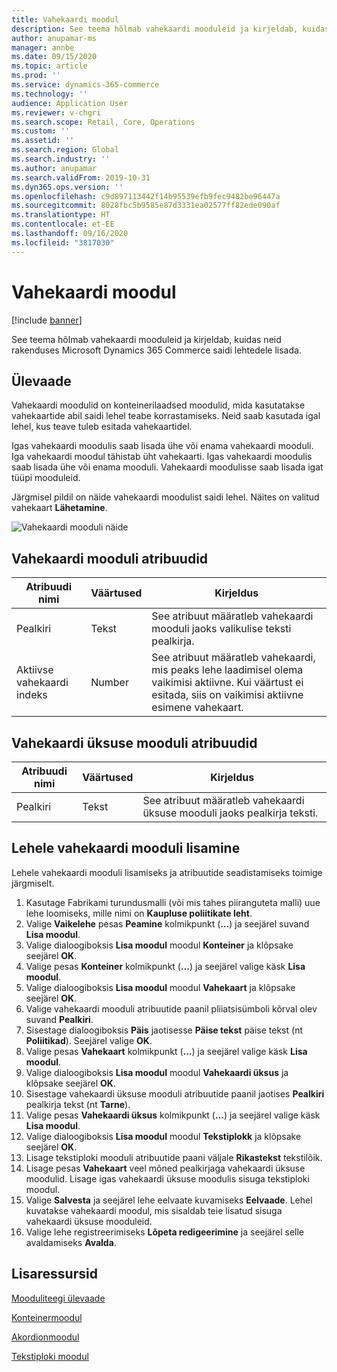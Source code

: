 ```yaml
---
title: Vahekaardi moodul
description: See teema hõlmab vahekaardi mooduleid ja kirjeldab, kuidas neid rakenduses Microsoft Dynamics 365 Commerce saidi lehtedele lisada.
author: anupamar-ms
manager: annbe
ms.date: 09/15/2020
ms.topic: article
ms.prod: ''
ms.service: dynamics-365-commerce
ms.technology: ''
audience: Application User
ms.reviewer: v-chgri
ms.search.scope: Retail, Core, Operations
ms.custom: ''
ms.assetid: ''
ms.search.region: Global
ms.search.industry: ''
ms.author: anupamar
ms.search.validFrom: 2019-10-31
ms.dyn365.ops.version: ''
ms.openlocfilehash: c9d897113442f14b95539efb9fec9482be96447a
ms.sourcegitcommit: 8028fbc5b9585e87d3331ea02577ff82ede090af
ms.translationtype: HT
ms.contentlocale: et-EE
ms.lasthandoff: 09/16/2020
ms.locfileid: "3817030"
---
```

# <a name="tab-module"></a>Vahekaardi moodul

[!include [banner](includes/banner.md)]

See teema hõlmab vahekaardi mooduleid ja kirjeldab, kuidas neid rakenduses Microsoft Dynamics 365 Commerce saidi lehtedele lisada.

## <a name="overview"></a>Ülevaade

Vahekaardi moodulid on konteinerilaadsed moodulid, mida kasutatakse vahekaartide abil saidi lehel teabe korrastamiseks. Neid saab kasutada igal lehel, kus teave tuleb esitada vahekaartidel.

Igas vahekaardi moodulis saab lisada ühe või enama vahekaardi mooduli. Iga vahekaardi moodul tähistab üht vahekaarti. Igas vahekaardi moodulis saab lisada ühe või enama mooduli. Vahekaardi moodulisse saab lisada igat tüüpi mooduleid.

Järgmisel pildil on näide vahekaardi moodulist saidi lehel. Näites on valitud vahekaart **Lähetamine**.

![Vahekaardi mooduli näide](./media/ecommerce-tab.PNG)

## <a name="tab-module-properties"></a>Vahekaardi mooduli atribuudid

| Atribuudi nimi | Väärtused | Kirjeldus |
|---------------|--------|-------------|
| Pealkiri | Tekst | See atribuut määratleb vahekaardi mooduli jaoks valikulise teksti pealkirja. |
| Aktiivse vahekaardi indeks | Number | See atribuut määratleb vahekaardi, mis peaks lehe laadimisel olema vaikimisi aktiivne. Kui väärtust ei esitada, siis on vaikimisi aktiivne esimene vahekaart. |

## <a name="tab-item-module-properties"></a>Vahekaardi üksuse mooduli atribuudid

| Atribuudi nimi | Väärtused | Kirjeldus |
|---------------|--------|-------------|
| Pealkiri | Tekst | See atribuut määratleb vahekaardi üksuse mooduli jaoks pealkirja teksti. |

## <a name="add-a-tab-module-to-a-page"></a>Lehele vahekaardi mooduli lisamine

Lehele vahekaardi mooduli lisamiseks ja atribuutide seadistamiseks toimige järgmiselt.

1. Kasutage Fabrikami turundusmalli (või mis tahes piiranguteta malli) uue lehe loomiseks, mille nimi on **Kaupluse poliitikate leht**.
1. Valige **Vaikelehe** pesas **Peamine** kolmikpunkt (**...**) ja seejärel suvand **Lisa moodul**.
1. Valige dialoogiboksis **Lisa moodul** moodul **Konteiner** ja klõpsake seejärel **OK**.
1. Valige pesas **Konteiner** kolmikpunkt (**…**) ja seejärel valige käsk **Lisa moodul**.
1. Valige dialoogiboksis **Lisa moodul** moodul **Vahekaart** ja klõpsake seejärel **OK**.
1. Valige vahekaardi mooduli atribuutide paanil pliiatsisümboli kõrval olev suvand **Pealkiri**.
1. Sisestage dialoogiboksis **Päis** jaotisesse **Päise tekst** päise tekst (nt **Poliitikad**). Seejärel valige **OK**.
1. Valige pesas **Vahekaart** kolmikpunkt (**…**) ja seejärel valige käsk **Lisa moodul**.
1. Valige dialoogiboksis **Lisa moodul** moodul **Vahekaardi üksus** ja klõpsake seejärel **OK**.
1. Sisestage vahekaardi üksuse mooduli atribuutide paanil jaotises **Pealkiri** pealkirja tekst (nt **Tarne**).
1. Valige pesas **Vahekaardi üksus** kolmikpunkt (**…**) ja seejärel valige käsk **Lisa moodul**.
1. Valige dialoogiboksis **Lisa moodul** moodul **Tekstiplokk** ja klõpsake seejärel **OK**.
1. Lisage tekstiploki mooduli atribuutide paani väljale **Rikastekst** tekstilõik.
1. Lisage pesas **Vahekaart** veel mõned pealkirjaga vahekaardi üksuse moodulid. Lisage igas vahekaardi üksuse moodulis sisuga tekstiploki moodul.
1. Valige **Salvesta** ja seejärel lehe eelvaate kuvamiseks **Eelvaade**. Lehel kuvatakse vahekaardi moodul, mis sisaldab teie lisatud sisuga vahekaardi üksuse mooduleid.
1. Valige lehe registreerimiseks **Lõpeta redigeerimine** ja seejärel selle avaldamiseks **Avalda**.

## <a name="additional-resources"></a>Lisaressursid

[Mooduliteegi ülevaade](starter-kit-overview.md)

[Konteinermoodul](add-container-module.md)

[Akordionmoodul](add-accordion.md)

[Tekstiploki moodul](add-content-rich-block.md)
